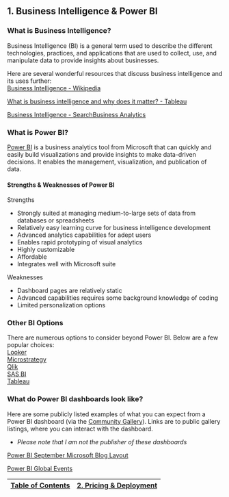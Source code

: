 ## 1. Business Intelligence & Power BI

### What is Business Intelligence?
Business Intelligence (BI) is a general term used to describe the different technologies, practices, and applications that are used to collect, use, and manipulate data to provide insights about businesses.

Here are several wonderful resources that discuss business intelligence and its uses further:  
[Business Intelligence - Wikipedia](https://en.wikipedia.org/wiki/Business_intelligence)

[What is business intelligence and why does it matter? - Tableau](https://www.tableau.com/learn/articles/business-intelligence)

[Business Intelligence - SearchBusiness Analytics](https://searchbusinessanalytics.techtarget.com/definition/business-intelligence-BI)

### What is Power BI?
[Power BI](https://powerbi.microsoft.com/en-us/what-is-power-bi/) is a business analytics tool from Microsoft that can quickly and easily build visualizations and provide insights to make data-driven decisions. It enables the management, visualization, and publication of data.

#### Strengths & Weaknesses of Power BI
Strengths
* Strongly suited at managing medium-to-large sets of data from databases or spreadsheets
* Relatively easy learning curve for business intelligence development
* Advanced analytics capabilities for adept users
* Enables rapid prototyping of visual analytics
* Highly customizable
* Affordable
* Integrates well with Microsoft suite

Weaknesses
* Dashboard pages are relatively static
* Advanced capabilities requires some background knowledge of coding
* Limited personalization options

### Other BI Options
There are numerous options to consider beyond Power BI. Below are a few popular choices:  
[Looker](https://looker.com/)  
[Microstrategy](https://www.microstrategy.com/us)  
[Qlik](https://www.qlik.com/us/)  
[SAS BI](https://www.sas.com/en_us/solutions/business-intelligence.html)  
[Tableau](https://www.sas.com/en_us/solutions/business-intelligence.html)

### What do Power BI dashboards look like?
Here are some publicly listed examples of what you can expect from a Power BI dashboard (via the [Community Gallery](https://community.powerbi.com/t5/Data-Stories-Gallery/bd-p/DataStoriesGallery)). Links are to public gallery listings, where you can interact with the dashboard.
* _Please note that I am not the publisher of these dashboards_

[Power BI September Microsoft Blog Layout](https://community.powerbi.com/t5/Data-Stories-Gallery/Power-BI-September-Microsoft-Blog-Layout/m-p/529243)  

[Power BI Global Events](https://community.powerbi.com/t5/Data-Stories-Gallery/Power-BI-Global-Events/m-p/554312)  

|[Table of Contents](https://github.com/ErikKBethke/powerbilearn#table-of-contents)|[2. Pricing & Deployment]()|
|:---:|:---:|
